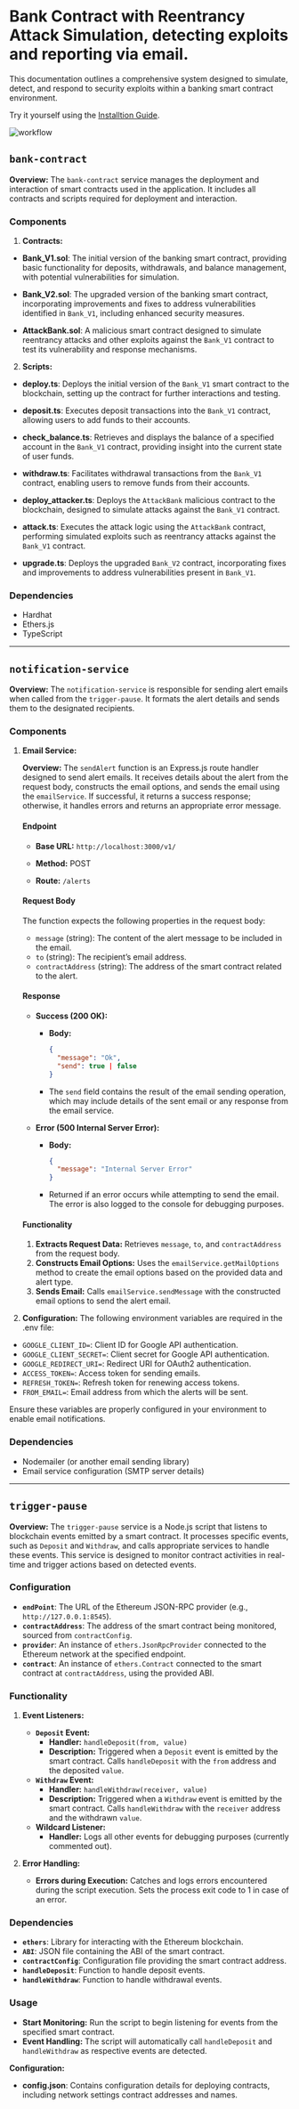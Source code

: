 # Bank Contract with Reentrancy Attack Simulation, detecting exploits and reporting via email.

This documentation outlines a comprehensive system designed to simulate, detect, and respond to security exploits within a banking smart contract environment.

Try it yourself using the [Installtion Guide](/INSTALLATION.md).

![workflow](/data/workflow.png)

## `bank-contract`

**Overview:**
The `bank-contract` service manages the deployment and interaction of smart contracts used in the application. It includes all contracts and scripts required for deployment and interaction.

### Components

1. **Contracts:**

- **Bank_V1.sol**: The initial version of the banking smart contract, providing basic functionality for deposits, withdrawals, and balance management, with potential vulnerabilities for simulation.

- **Bank_V2.sol**: The upgraded version of the banking smart contract, incorporating improvements and fixes to address vulnerabilities identified in `Bank_V1`, including enhanced security measures.

- **AttackBank.sol**: A malicious smart contract designed to simulate reentrancy attacks and other exploits against the `Bank_V1` contract to test its vulnerability and response mechanisms.

2. **Scripts:**

- **deploy.ts**: Deploys the initial version of the `Bank_V1` smart contract to the blockchain, setting up the contract for further interactions and testing.

- **deposit.ts**: Executes deposit transactions into the `Bank_V1` contract, allowing users to add funds to their accounts.

- **check_balance.ts**: Retrieves and displays the balance of a specified account in the `Bank_V1` contract, providing insight into the current state of user funds.

- **withdraw.ts**: Facilitates withdrawal transactions from the `Bank_V1` contract, enabling users to remove funds from their accounts.

- **deploy_attacker.ts**: Deploys the `AttackBank` malicious contract to the blockchain, designed to simulate attacks against the `Bank_V1` contract.

- **attack.ts**: Executes the attack logic using the `AttackBank` contract, performing simulated exploits such as reentrancy attacks against the `Bank_V1` contract.

- **upgrade.ts**: Deploys the upgraded `Bank_V2` contract, incorporating fixes and improvements to address vulnerabilities present in `Bank_V1`.

### Dependencies

- Hardhat
- Ethers.js
- TypeScript

---

## `notification-service`

**Overview:**
The `notification-service` is responsible for sending alert emails when called from the `trigger-pause`. It formats the alert details and sends them to the designated recipients.

### Components

1. **Email Service:**

   **Overview:**
   The `sendAlert` function is an Express.js route handler designed to send alert emails. It receives details about the alert from the request body, constructs the email options, and sends the email using the `emailService`. If successful, it returns a success response; otherwise, it handles errors and returns an appropriate error message.

   #### Endpoint

   - **Base URL:** `http://localhost:3000/v1/`

   - **Method:** POST
   - **Route:** `/alerts`

   #### Request Body

   The function expects the following properties in the request body:

   - `message` (string): The content of the alert message to be included in the email.
   - `to` (string): The recipient’s email address.
   - `contractAddress` (string): The address of the smart contract related to the alert.

   #### Response

   - **Success (200 OK):**

     - **Body:**
       ```json
       {
         "message": "Ok",
         "send": true | false
       }
       ```
     - The `send` field contains the result of the email sending operation, which may include details of the sent email or any response from the email service.

   - **Error (500 Internal Server Error):**
     - **Body:**
       ```json
       {
         "message": "Internal Server Error"
       }
       ```
     - Returned if an error occurs while attempting to send the email. The error is also logged to the console for debugging purposes.

   #### Functionality

   1. **Extracts Request Data:** Retrieves `message`, `to`, and `contractAddress` from the request body.
   2. **Constructs Email Options:** Uses the `emailService.getMailOptions` method to create the email options based on the provided data and alert type.
   3. **Sends Email:** Calls `emailService.sendMessage` with the constructed email options to send the alert email.

2. **Configuration:**
   The following environment variables are required in the .env file:

- `GOOGLE_CLIENT_ID=`: Client ID for Google API authentication.
- `GOOGLE_CLIENT_SECRET=`: Client secret for Google API authentication.
- `GOOGLE_REDIRECT_URI=`: Redirect URI for OAuth2 authentication.
- `ACCESS_TOKEN=`: Access token for sending emails.
- `REFRESH_TOKEN=`: Refresh token for renewing access tokens.
- `FROM_EMAIL=`: Email address from which the alerts will be sent.

Ensure these variables are properly configured in your environment to enable email notifications.

### Dependencies

- Nodemailer (or another email sending library)
- Email service configuration (SMTP server details)

---

## `trigger-pause`

**Overview:**
The `trigger-pause` service is a Node.js script that listens to blockchain events emitted by a smart contract. It processes specific events, such as `Deposit` and `Withdraw`, and calls appropriate services to handle these events. This service is designed to monitor contract activities in real-time and trigger actions based on detected events.

### Configuration

- **`endPoint`**: The URL of the Ethereum JSON-RPC provider (e.g., `http://127.0.0.1:8545`).
- **`contractAddress`**: The address of the smart contract being monitored, sourced from `contractConfig`.
- **`provider`**: An instance of `ethers.JsonRpcProvider` connected to the Ethereum network at the specified endpoint.
- **`contract`**: An instance of `ethers.Contract` connected to the smart contract at `contractAddress`, using the provided ABI.

### Functionality

1. **Event Listeners:**

   - **`Deposit` Event:**
     - **Handler:** `handleDeposit(from, value)`
     - **Description:** Triggered when a `Deposit` event is emitted by the smart contract. Calls `handleDeposit` with the `from` address and the deposited `value`.
   - **`Withdraw` Event:**
     - **Handler:** `handleWithdraw(receiver, value)`
     - **Description:** Triggered when a `Withdraw` event is emitted by the smart contract. Calls `handleWithdraw` with the `receiver` address and the withdrawn `value`.
   - **Wildcard Listener:**
     - **Handler:** Logs all other events for debugging purposes (currently commented out).

2. **Error Handling:**
   - **Errors during Execution:** Catches and logs errors encountered during the script execution. Sets the process exit code to 1 in case of an error.

### Dependencies

- **`ethers`**: Library for interacting with the Ethereum blockchain.
- **`ABI`**: JSON file containing the ABI of the smart contract.
- **`contractConfig`**: Configuration file providing the smart contract address.
- **`handleDeposit`**: Function to handle deposit events.
- **`handleWithdraw`**: Function to handle withdrawal events.

### Usage

- **Start Monitoring:** Run the script to begin listening for events from the specified smart contract.
- **Event Handling:** The script will automatically call `handleDeposit` and `handleWithdraw` as respective events are detected.

**Configuration:**

- **config.json**: Contains configuration details for deploying contracts, including network settings contract addresses and names.
